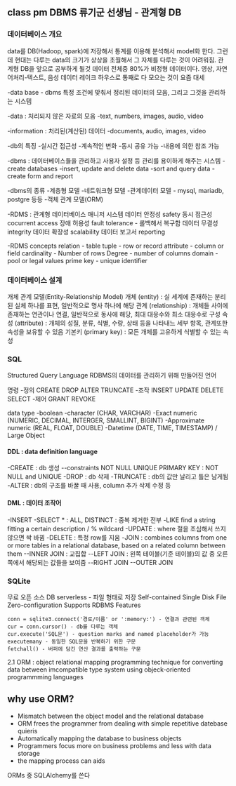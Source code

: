 ## class pm DBMS 류기군 선생님 - 관계형 DB
### 데이터베이스 개요
data를 DB(Hadoop, spark)에 저장해서 통계를 이용해 분석해서 model화 한다. 그런데 현대는 다루는 data의 크기가 상상을 초월해서 그 자체를 다루는 것이 어려워짐. 
관계형 DB을 앞으로 공부하게 될것
데이터 전체중 80%가 비정형 데이터이다. 영상, 자연어처리-텍스트, 음성
데이터 레이크 하우스로 통째로 다 모으는 것이 요즘 대세

-data base - dbms
특정 조건에 맞춰서 정리된 데이터의 모음, 그리고 그것을 관리하는 시스템

-data : 처리되지 않은 자료의 모음
-text, numbers, images, audio, video

-information : 처리된(계산된) 데이터
-documents, audio, images, video

-db의 특징
	-실시간 접근성
	-계속적인 변화 
	-동시 공유 가능
	-내용에 의한 참조 가능

-dbms : 데이터베이스들을 관리하고 사용자 설정 등 관리를 용이하게 해주는 시스템
	-create databases
	-insert, update and delete data
	-sort and query data
	-create form and report

-dbms의 종류
	-계층형 모델
	-네트워크형 모델
	-관계데이터 모델 - mysql, mariadb, postgre 등등
	-객체 관계 모델(ORM)

-RDMS : 관계형 데이터베이스 매니저 시스템
	데이터 안정성 safety
	동시 접근성 cocurrent access
	장애 허용성 fault tolerance - 롤백해서 복구함
	데이터 무결성 integrity
	데이터 확장성 scalability
	데이터 보고서 reporting

-RDMS concepts
	relation - table
	tuple - row or record
	attribute - column or field
	cardinality - Number of rows
	Degree - number of columns
	domain - pool or legal values
	prime key - unique identifier


### 데이터베이스 설계
개체 관계 모델(Entity-Relationship Model)
개체 (entity) : 실 세계에 존재하는 분리된 실체 하나를 표현, 일반적으로 명사 하나에 해당
관계 (relationship) : 개체들 사이에 존재하는 연관이나 연결, 일반적으로 동사에 해당, 최대 대응수와 최소 대응수로 구성
속성 (attribute) : 개체의 성질, 분류, 식별, 수량, 상태 등을 나타내느 세부 항목, 관계또한 속성을 보유할 수 있음
기본키 (primary key) : 모든 개체를 고유하게 식별할 수 있는 속성


### SQL
Structured Query Language
 RDBMS의 데이터를 관리하기 위해 만들어진 언어

명령
-정의 CREATE DROP ALTER TRUNCATE
-조작 INSERT UPDATE DELETE SELECT
-제어 GRANT REVOKE

data type
-boolean
-character (CHAR, VARCHAR)
-Exact numeric (NUMERIC, DECIMAL, INTERGER, SMALLINT, BIGINT)
-Approximate numeric (REAL, FLOAT, DOUBLE)
-Datetime (DATE, TIME, TIMESTAMP) / Large Object

#### DDL : data definition language
-CREATE : db 생성
 --constraints
	NOT NULL
	UNIQUE
	PRIMARY KEY : NOT NULL and UNIQUE
-DROP : db 삭제
-TRUNCATE : db의 값만 날리고 틀은 남게됨
-ALTER : db의 구조를 바꿀 때 사용, column 추가 삭제 수정 등

#### DML : 데이터 조작어
-INSERT
-SELECT * : ALL, DISTINCT : 중복 제거한 전부
-LIKE find a string fitting a certain description / % wildcard
-UPDATE : where 절을 조심해서 쓰지 않으면 싹 바뀜
-DELETE : 특정 row를 지움
-JOIN : combines columns from one or more tables in a relational database, based on a related column between them
	--INNER JOIN : 교집합
	--LEFT JOIN : 왼쪽 테이블(기준 테이블)의 값 중 오른쪽에서 해당되는 값들을 보여줌
	--RIGHT JOIN
	--OUTER JOIN


### SQLite
무료 오픈 소스 DB
serverless - 파일 형태로 저장
Self-contained
Single Disk File
Zero-configuration
Supports RDBMS Features

```import sqlite3
conn = sqlite3.connect('경로/이름' or ':memory:') - 연결과 관련된 객체
cur = conn.cursor() - db를 다루는 객체
cur.execute('SQL문') - question marks and named placeholder가 가능
executemany - 동일한 SQL문을 반복하기 위한 구문
fetchall() - 버퍼에 담긴 연산 결과를 출력하는 구문
```

2.1 ORM : object relational mapping
 programming technique for converting data between imcompatible type system using objeck-oriented programmming languages

## why use ORM?
- Mismatch between the object model and the relational database
- ORM frees the programmer from dealing with simple repetitive datebase quieris
- Automatically mapping the database to business objects
- Programmers focus more on business problems and less with data storage
- the mapping process can aids

ORMs 중 SQLAlchemy를 쓴다


